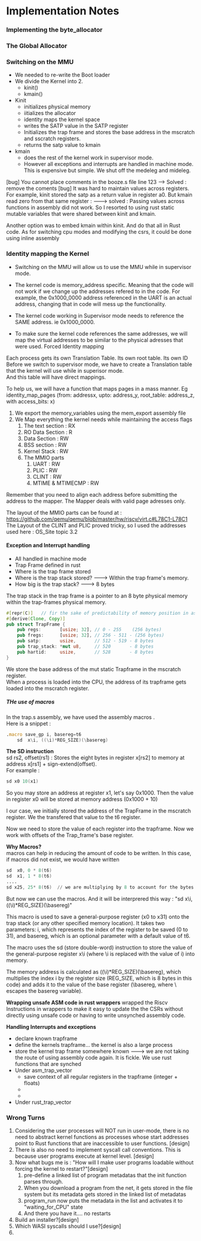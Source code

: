 # Implementation Notes

### Implementing the byte_allocator

### The Global Allocator

### Switching on the MMU
- We needed to re-write the Boot loader
- We divide the Kernel into 2.
  - kinit() 
  - kmain()
- Kinit 
  - initializes physical memory
  - iitializes the allocator
  - identity maps the kernel space
  - writes the SATP value in the SATP register
  - Initializes the trap frame and stores the base address in the mscratch and sscratch registers.
  - returns the satp value to kmain
- kmain
  - does the rest of the kernel work in supervisor mode.
  - However all exceptions and interrupts are handled in machine mode. This is expensive but simple. We shut off the medeleg and mideleg.

[bug] You cannot place comments in the booze.s file line 123  --> Solved : remove the coments
[bug] It was hard to maintain values across registers. For example, kinit stored the satp as a return value in register a0. But kmain read zero from that same register :
---> solved : Passing values across functions in assembly did not work. So I resorted to using rust static mutable variables that were shared between kinit and kmain.   

Another option was to embed kmain within kinit. And do that all in Rust code.   As for switching cpu modes and modifying the csrs, it could be done using inline assembly


### Identity mapping the Kernel
- Switching on the MMU will allow us to use the MMU while in supervisor mode.  
- The kernel code is memory_address specific. Meaning that the code will not work if we change up the addresses refered to in the code. For example, the 0x1000_0000 address referenced in the UART is an actual address, changing that in code will mess up the functionality.

- The kernel code working in Supervisor mode needs to reference the SAME address. ie 0x1000_0000.  
- To make sure the kernel code references the same addresses, we will map the virtual addresses to be similar to the physical adresses that were used. Forced Identity mapping


Each process gets its own Translation Table. Its own root table. Its own ID     
Before we switch to supervisor mode, we have to create a Translation table that the kernel will use while in superisor mode.  
And this table will have direct mappings.   

To help us, we will have a function that maps pages in a mass manner. Eg identity_map_pages (from: addressx, upto: address_y, root_table: address_z, with access_bits: x)


1. We export the memory_variables using the mem_export assembly file
2. We Map everything the kernel needs while maintaining the access flags
   1. The text section : RX
   2. RO Data Section  : R
   3. Data Section     : RW
   4. BSS section      : RW
   5. Kernel Stack     : RW
   6. The MMIO parts
      1. UART : RW
      2. PLIC : RW
      3. CLINT : RW
      4. MTIME & MTIMECMP : RW

Remember that you need to align each address before submitting the address to the mapper. The Mapper deals with valid page adresses only.   

The layout of the MMIO parts can be found at : https://github.com/qemu/qemu/blob/master/hw/riscv/virt.c#L78C1-L78C1  
The Layout of the CLINT and PLIC proved tricky, so I used the addresses used here : OS_Site topic 3.2 


#### Exception and Interrupt handling
- All handled in machine mode
- Trap Frame defined in rust
- Where is the trap frame stored
- Where is the trap stack stored? ---> Within the trap frame's memory.
- How big is the trap stack?     ---> 8 bytes

The trap stack in the trap frame is a pointer to an 8 byte physical memory within the trap-frames physical memory.  
```rust
#[repr(C)]   // fir the sake of predictability of memory position in assembly
#[derive(Clone, Copy)]
pub struct TrapFrame {
	pub regs:       [usize; 32], // 0 - 255    (256 bytes)
	pub fregs:      [usize; 32], // 256 - 511 - (256 bytes)
	pub satp:       usize,       // 512 - 519 - 8 bytes
	pub trap_stack: *mut u8,     // 520       - 8 bytes
	pub hartid:     usize,       // 528       - 8 bytes
}
```

We store the base address of the mut static Trapframe in the mscratch register.  
When a process is loaded into the CPU, the address of its trapframe gets loaded into the mscratch register.  


##### THe use of macros
In the trap.s assembly, we have used the assembly macros .  
Here is a snippet :  
```asm
.macro save_gp i, basereg=t6
	sd	x\i, ((\i)*REG_SIZE)(\basereg)
```


**The SD instruction**  
sd rs2, offset(rs1) :
Stores the eight bytes in register x[rs2] to memory at address x[rs1] + sign-extend(offset).   
For example :   
```asm
sd x0 10(x1)
```

So you may store an address at register x1, let's say 0x1000. Then the value in register x0 will be stored at memory address (0x1000 + 10)

I our case, we initially stored the address of the TrapFrame in the mscratch register. We the transfered that value to the t6 register.  

Now we need to store the value of each register into the trapframe. Now we work with offsets of the Trap_frame's base register.  

**Why Macros?**  
macros can help in reducing the amount of code to be written. In this case, if macros did not exist, we would have written
```asm
sd  x0, 0 * 8(t6)
sd  x1, 1 * 8(t6)
....
sd x25, 25* 8(t6)  // we are multiplying by 8 to account for the bytes. We want accurate offsets
```

But now we can use the macros. And it will be interprered this way :
"sd	x\i, ((\i)*REG_SIZE)(\basereg)"
 
This macro is used to save a general-purpose register (x0 to x31) onto the trap stack (or any other specified memory location).
It takes two parameters: i, which represents the index of the register to be saved (0 to 31), and basereg, which is an optional parameter with a default value of t6.   

The macro uses the sd (store double-word) instruction to store the value of the general-purpose register x\i (where \i is replaced with the value of i) into memory.    

The memory address is calculated as ((\i)*REG_SIZE)(\basereg), which multiplies the index i by the register size (REG_SIZE, which is 8 bytes in this code) and adds it to the value of the base register (\basereg, where \ escapes the basereg variable).  



**Wrapping unsafe ASM code in rust wrappers**
wrapped the Riscv Instructions in wrappers to make it easy to update the the CSRs without directly using unsafe code or having to write unsynched assembly code.  


**Handling Interrupts and exceptions**    
- declare known trapframe
- define the kernels trapframe... the kernel is also a large process
- store the kernel trap frame somewhere known ---> we are not taking the route of using assembly code again. It is fickle. We use rust functions that are synched
- Under asm_trap_vector
  - save context of all regular registers in the trapframe (integer + floats)
  - 
  - 
- Under rust_trap_vector



### Wrong Turns
1. Considering the user processes will NOT run in user-mode, there is no need to abstract kernel functions as processes whose start addresses point to Rust functions that are inaccessible to user functions. [design]
2. There is also no need to implement syscall call conventions. This is because user programs execute at kernel level. [design]
3. Now what bugs me is : "How will I make user programs loadable without forcing the kernel to restart?"[design]
   1. pre-define a linked list of program metadatas that the init function parses through.  
   2. When you download a program from the net, it gets stored in the file system but its metadata gets stored in the linked list of metadatas
   3. program_run now puts the metadata in the list and activates it to "waiting_for_CPU" state
   4. And there you have it.... no restarts
4. Build an installer?[design]
5. Which WASI syscalls should I use?[design]
6. 


